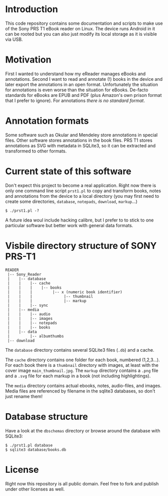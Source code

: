 # Introduction

This code repository contains some documentation and scripts to make use of the
Sony PRS T1 eBook reader on Linux. The device runs Android in it can be rooted
but you can also just modify its local storage as it is visible via USB.

# Motivation

First I wanted to understand how my eReader manages eBooks and annotations.
Second I want to read and annotate (!) books in the device and later export
the annotations in an open format. Unfortunately the situation for annotations
is even worse than the situation for eBooks. De-facto standards for eBooks are
EPUB and PDF (plus Amazon's own prison format that I prefer to ignore). For
annotations *there is no standard format*.

# Annotation formats

Some software such as Okular and Mendeley store annotations in special files.
Other software stores annotations in the book files. PRS T1 stores annotations
as SVG with metadata in SQLite3, so it can be extracted and transformed to other
formats.

# Current state of this software

Don't expect this project to become a real application. Right now there is only
one command line script `prst1.pl` to copy and transform books, notes and
annotations from the device to a local directory (you may first need to create
some directories, `database`, `notepads`, `download`, `markup`...)

    $ ./prst1.pl -?

A future idea woul include hacking calibre, but I prefer to to stick to one
particular software but better work with general data formats.

# Visbile directory structure of SONY PRS-T1

    READER
     |-- Sony_Reader 
     |    |-- database
     |    |    |-- cache
     |    |    |    |-- books
     |    |    |         |-- x (numeric book identifier)
     |    |    |              |-- thumbnail
     |    |    |              |-- markup
     |    |    |-- sync
     |    |-- media
     |    |    |-- audio
     |    |    |-- images
     |    |    |-- notepads
     |    |    |-- books
     |    |-- data
     |         |-- albumthumbs
	 |-- download

The `database` directory contains several SQLite3 files (`.db`) and
a cache.

The `cache` directory contains one folder for each book, numbered
(1,2,3...). For each book there is a `thumbnail` directory with
images, at least with the cover image `main_thumbnail.jpg`. The
`markup` directory contains a `.png` file and a `.svg` file for
each markup in a book (not including highlightings).

The `media` directory contains actual ebooks, notes, audio-files,
and images. Media files are referenced by filename in the sqlite3
databases, so don't just rename them!

# Database structure

Have a look at the `dbschemas` directory or browse around the database with
SQLite3:

    $ ./prst1.pl database
	$ sqlite3 database/books.db

# License

Right now this repository is all public domain. Feel free to fork and publish
under other licenses as well.

